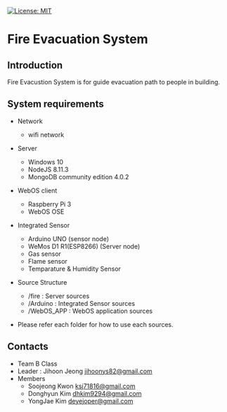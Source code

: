 [![License: MIT](https://img.shields.io/badge/License-MIT-yellow.svg)](https://opensource.org/licenses/MIT)

# Fire Evacuation System

## Introduction 
Fire Evacustion System is for guide evacuation path to people in building. 


## System requirements 
* Network 
  - wifi network 
* Server
  - Windows 10
  - NodeJS 8.11.3
  - MongoDB community edition 4.0.2

* WebOS client
  - Raspberry Pi 3
  - WebOS OSE 
  
* Integrated Sensor 
  - Arduino UNO (sensor node)
  - WeMos D1 R1(ESP8266) (Server node)
  - Gas sensor
  - Flame sensor 
  - Temparature & Humidity Sensor

* Source Structure
  - /fire : Server sources
  - /Arduino : Integrated Sensor sources
  - /WebOS_APP : WebOS application sources

* Please refer each folder for how to use each sources. 

## Contacts 
  - Team B Class 
  - Leader : Jihoon Jeong jihoonys82@gmail.com 
  - Members
    - Soojeong Kwon ksj71816@gmail.com  
    - Donghyun Kim dhkim9294@gmail.com
    - YongJae Kim deyejoper@gmail.com
    
